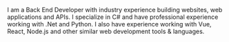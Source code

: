 I am a Back End Developer with industry experience building websites, web applications and APIs.
I specialize in C# and have professional experience working with .Net and Python. 
I also have experience working with Vue, React, Node.js and other similar web development tools & languages.
